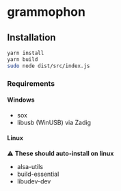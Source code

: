 # grammophon

## Installation

```sh
yarn install
yarn build
sudo node dist/src/index.js
```

### Requirements

#### Windows

- sox
- libusb (WinUSB) via Zadig

#### Linux

⚠ **These should auto-install on linux**

- alsa-utils
- build-essential
- libudev-dev

